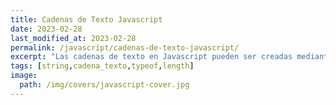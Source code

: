 ```yaml
---
title: Cadenas de Texto Javascript
date: 2023-02-28
last_modified_at: 2023-02-28
permalink: /javascript/cadenas-de-texto-javascript/
excerpt: "Las cadenas de texto en Javascript pueden ser creadas mediante texto delimitado por comillas simples o dobles o bien mediante el objeto String."
tags: [string,cadena_texto,typeof,length]
image:
  path: /img/covers/javascript-cover.jpg
---
```

